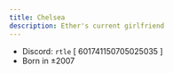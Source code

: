 ```yaml
---
title: Chelsea
description: Ether's current girlfriend
---
```


* Discord: `rtle` [ 601741150705025035 ]
* Born in ±2007
